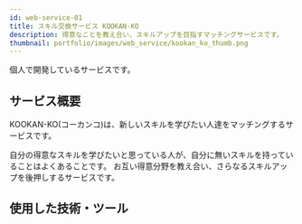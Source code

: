 ```yaml
---
id: web-service-01
title: スキル交換サービス KOOKAN-KO
description: 得意なことを教え合い、スキルアップを目指すマッチングサービスです。
thumbnail: portfolio/images/web_service/kookan_ko_thumb.png
---
```


個人で開発しているサービスです。

## サービス概要
KOOKAN-KO(コーカンコ)は、新しいスキルを学びたい人達をマッチングするサービスです。

自分の得意なスキルを学びたいと思っている人が、自分に無いスキルを持っていることはよくあることです。
お互い得意分野を教え合い、さらなるスキルアップを後押しするサービスです。

<dynamic-image path="portfolio/images/web_service/web01_01.png" alt="KOOKAN-KO画面イメージ" ></dynamic-image>

## 使用した技術・ツール
<skill :items="['NuxtJS','Typescript','Laravel','MySQL','AWS S3','Docker','Heroku','Figma','illustrator']"></skill>
